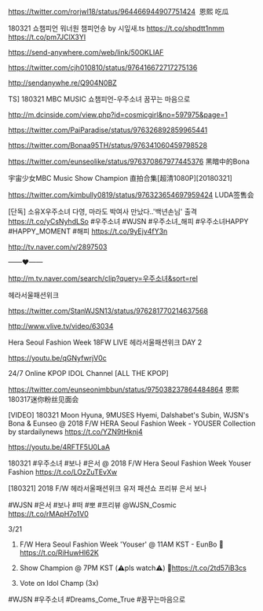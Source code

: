 https://twitter.com/rorjwl18/status/964466944907751424  恩熙 吃瓜

180321 쇼챔피언 워너원 챔피언송 by 시잎새.ts
https://t.co/shpdtt1nmm https://t.co/pm7JClX3YI

https://send-anywhere.com/web/link/50OKLIAF

https://twitter.com/cjh010810/status/976416672717275136

http://sendanywhe.re/Q904N0BZ

TS] 180321 MBC MUSIC 쇼챔피언-우주소녀 꿈꾸는 마음으로

http://m.dcinside.com/view.php?id=cosmicgirl&no=597975&page=1


https://twitter.com/PaiParadise/status/976326892859965441

https://twitter.com/Bonaa95TH/status/976341060459798528

https://twitter.com/eunseolike/status/976370867977445376  黑暗中的Bona

宇宙少女MBC Music Show Champion 直拍合集[超清1080P][20180321]

https://twitter.com/kimbully0819/status/976323654697959424  LUDA签售会

[단독] 소유X우주소녀 다영, 마라도 박여사 만났다..'백년손님' 출격 https://t.co/yCsNyhdLSo #우주소녀 #WJSN  #우주소녀_해피 #우주소녀HAPPY #HAPPY_MOMENT #해피 https://t.co/9yEjv4fY3n

http://tv.naver.com/v/2897503


——♥——

http://m.tv.naver.com/search/clip?query=우주소녀&sort=rel

헤라서울패션위크

https://twitter.com/StanWJSN13/status/976281770214637568

http://www.vlive.tv/video/63034

Hera Seoul Fashion Week 18FW LIVE 헤라서울패션위크 DAY 2

https://youtu.be/qGNyfwrjV0c

24/7 Online KPOP IDOL Channel [ALL THE KPOP]

https://twitter.com/eunseonimbbun/status/975038237864484864  恩熙180317迷你粉丝见面会

[VIDEO] 180321 Moon Hyuna, 9MUSES Hyemi, Dalshabet's Subin, WJSN's Bona & Eunseo @ 2018 F/W HERA Seoul Fashion Week - YOUSER Collection by stardailynews https://t.co/YZN9tHknj4

https://youtu.be/4RFTF5U0LaA

180321 #우주소녀 #보나 #은서 @ 2018 F/W Hera Seoul Fashion Week Youser Fashion https://t.co/LOzZuTEvXw

[180321] 2018 F/W 헤라서울패션위크 유저 패션쇼 프리뷰 은서 보나


#WJSN #은서 #보나 #떠 #뽀 #프리뷰
@WJSN_Cosmic https://t.co/rMApH7o1V0

3/21

1) F/W Hera Seoul Fashion Week 'Youser' @ 11AM KST - EunBo
📎https://t.co/RiHuwHl62K

2) Show Champion @ 7PM KST (⚠️pls watch⚠️) 
📎https://t.co/2td57iB3cs

3. Vote on Idol Champ (3x)

#WJSN #우주소녀 #Dreams_Come_True #꿈꾸는마음으로



